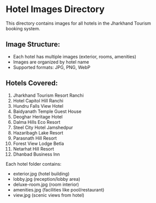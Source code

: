 # Hotel Images Directory

This directory contains images for all hotels in the Jharkhand Tourism booking system.

## Image Structure:
- Each hotel has multiple images (exterior, rooms, amenities)
- Images are organized by hotel name
- Supported formats: JPG, PNG, WebP

## Hotels Covered:
1. Jharkhand Tourism Resort Ranchi
2. Hotel Capitol Hill Ranchi  
3. Hundru Falls View Hotel
4. Baidyanath Temple Guest House
5. Deoghar Heritage Hotel
6. Dalma Hills Eco Resort
7. Steel City Hotel Jamshedpur
8. Hazaribagh Lake Resort
9. Parasnath Hill Resort
10. Forest View Lodge Betla
11. Netarhat Hill Resort
12. Dhanbad Business Inn

Each hotel folder contains:
- exterior.jpg (hotel building)
- lobby.jpg (reception/lobby area)
- deluxe-room.jpg (room interior)
- amenities.jpg (facilities like pool/restaurant)
- view.jpg (scenic views from hotel)

